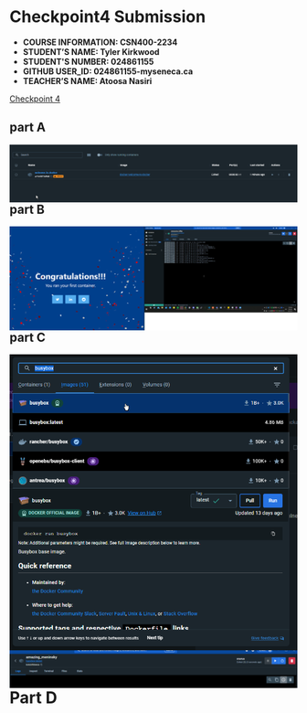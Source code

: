 # Checkpoint4 Submission

- **COURSE INFORMATION: CSN400-2234**
- **STUDENT’S NAME: Tyler Kirkwood**
- **STUDENT'S NUMBER: 024861155**
- **GITHUB USER_ID: 024861155-myseneca.ca**
- **TEACHER’S NAME: Atoosa Nasiri**

[Checkpoint 4](https://github.com/0245861155-myseneca/CSN400-Capstone/tree/main/checkpoint4 "checkpoint 4")

## part A



<img src="part A.png"
     alt="Part A"
     style="float: left; margin-right: 10px;" />




## part B 



<img src="part B.png"
     alt="Part B"
     style="float: left; margin-right: 10px;" />


## part C

<img src="part Ca.png"
     alt="Part Ca"
     style="float: left; margin-right: 10px;" />

#

<img src="part Cb.png"
     alt="Part Cb"
     style="float: left; margin-right: 10px;" />


# Part D



